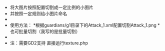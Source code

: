  * 将大图片按照配置切割成一定比例的小图片
 * 并按照一定规则给小图片命名
 *
 * 使用方法：
 *根据guardians/g1目录下的Attack_1.xml配置切割Attack_1.png
 *也可批量切割（我写的是批量切割）
 *
 * 注：需要GD2支持
直接运行texture.php
